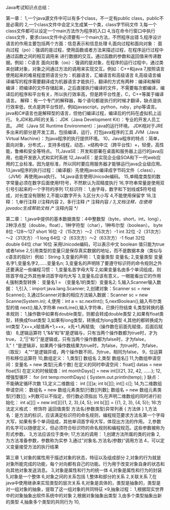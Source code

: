 Java考试知识点总结：

第一章：
1,一个java源文件中可以有多个class，不一定有public class，public不是必需的
2,一个class文件中会定义生成某一个类，class字节码文件
3,每一个class文件都可以设定一个main方法作为程序的入口
4,当在命令行窗口中执行class文件，要求class文件中必须要有一个main方法，不然程序出错
5,程序设计语言的作用主要包括两个方面：信息表示和信息处理
6,面向过程和面向对象：
    面向过程（po）：强调的是过程，使用函数或者方法来描述过程，在程序运行过程中通过函数之间的相互调用来
    进行数据的交互。通过函数的参数和返回值来传递数据。例如：C语言
    面向对象（oo）：强调的是对象，在程序的运行过程中，通过类来创建对象，对象之间通过方法的调用来实现交互。例如：C++和java
7,按照语言使用起来的难易程度把语言分为：机器语言，汇编语言和高级语言
8,高级语言编译编写的程序需要翻译成为机器语言才能执行，翻译的方式有两种：编译和解释
    编译：把编译的文件存储起来，之后直接执行编译的文件，不需要每次都编译，编译后的程序和平台有关，所以执行效率高，但是跨平台性差，C，C++等属于编译语言。
    解释：有一个专门的解释器，每个语句都是执行的时候才翻译，缺点是执行效率低，优点是跨平台性好。例如javascript，python，ruby，php等语言。
    java和C#语言也是解释型的语言，但他们编译过程，编译后的代码在虚拟机上运行。
9,JDK和JRE的关系：
    JDK（Java Development Kit）：专业的开发人员工具。
    JRE（Java SE Runtime Environment）：java的运行环境。
    JDK相对于JRE多出来的部分是开发工具，包括编译，运行，打包java程序的工具
    JVM（Java Virtual Machine）：为java程序的执行提供环境。
10，Java程序的特点：简单，面向对象，分布式，，支持多线程，动态，×结构中立（跨平台性）×，轻便，高性能，鲁棒和安全等特点。
11,JavaSE：开发和部署在桌面和服务器上运行的java应用，也能开发嵌入式和实时系统
12,JavaEE：是实现企业级SOA和下一代web应用的工业标准。因为是标准，所以同时要应用服务器才能够运行java企业级应用。
13,java程序的执行过程：（编译器）先使用javac编译成字节码文件（.class），（JVM）再使用java执行。
14,java语言使用Unicode编码。
15,单精度类型的数字常量必须在数字后面使用f符号，不然默认为双精度执行
16,字符串常量是使用双引号引起来的一个字符的序列
17,标识符：
    1,由字母，数字和下划线或$符号组成，对长度没有限制
    2,不能以数字开头
    3,区分大小写
    4,不能使用保留字
18,注释：
    1,单行注释
        //注释内容
    2，多行注释
        /* 
            注释内容
        */
    3,文档注释，在使用javadoc生成帮助文档
        /**
            注释内容
        */

第二章：
1,java中提供的基本数据类型：4中整数型（byte，short，int，long），2种浮点型（double，float），1种字符型（char），1种布尔型（boolean）。
    byte    8位     -128～127
    short   16位    -2（15次方）～2（15次方）-1
    int     32位    -2（31次方）～2（31次方）-1
    long    64位    -2（63次方）～2（63次方）-1
    float   32位    
    double  64位
    char    16位    采用Unicode编码，可以表示中文
    boolean         值只能为true或者false
2,引用类型的变量只是保存真实数据的地址，而不是数据本身（类似与c语言的指针）例如：String
3,变量的声明：
    1,变量类型 变量名;
    2,变量类型 变量名字1,变量名字2,……变量名n;
    3,变量名的声明除了要遵守标识符的命令规则之外还要满足一些编程习惯：
        1,变量名首字母大写
        2,如果变量名由多个单词组成，则除首字母之外其他单词首字母均大写
        3,变量名应该有意义，一眼能看出它的作用
4,强制类型转换：
    变量名1 = （变量名1的类型）变量名2;
5,输入Scanner输入数据：
    1,引入：import java.lang.Scanner;
    2,创建对象：Scanner sc = new Scanne();
    3,通过Scanner对象的相应方法输入数据：Scanner sc = new Scanne(System.in);
    4,使用：int a = sc.nextInt();
    5,nextBoolean(),输入布尔类型的值
      next(),输入字符串
      nextLine(),输入字符串，已换行符结束
6,类型转换的基本规则：
    1,操作数中如果有double类型，则都会转成double类型
    2,如果有float类型，转换成float类型
    3,如果有long类型，转换成为long类型
    4,其他的都转换成为int类型
7,x++,x赋值再+1;++x，x先+1,再赋值;  （操作数在前面先赋值，后面后赋值）
8,逻辑运算符
    1,”&&“和”&“是逻辑与，只有当两个操作数都为true时，才为true，
    2,”||“和”|“是逻辑或，只有当两个操作数都为false时，才为false，
    3,”！“是逻辑非，如果两个操作数结果为true时，为false，为true时，为false，（取反）
    4,”^“是逻辑异或，两个操作数不同，为true，相同为false，
9，位运算符和移位运算符
10,数组定义：
    1,类型[] 数组名
    2,类型 数组名[]
11,为数组申请空间：变量名 = new 类型[元素个数]
   在定义的同时申请空间：float[] datas = new float[5]
   在定义的时候赋值：int monthDays[] = new int[]{21, 32, 42, ……};
12,增强型循环：
    for (int temp:monthDays) {
        System.out.println(temp);
    }
    缺点：不能确定循环次数
13,定义二维数组：
    int [][]a;
    int b[][];
    int[] c[];
14,为二维数组申请空间：
    数组名 = new 数组元素类型[行数][列数];
    数组名 = new 数组元素类型[行数][];
    ×列数可以不指定，但行数必须指出
15,在声明二维数组的同时进行初始化：
    int a[][] = new int[][]{1, 2, 3},{4, 5};
    int b[][] = {{1, 2, 3}, {4, 5}};
16:方法定义格式：
    修饰符 返回值类型 方法名(参数类型)异常列表 {
        方法体
    }
    1,方法名：是方法的标识，应该满足标识符的命名规则，编程规范要求方法名第一个字母大写，如果有多个单词组成，其他单词首字母大写，体现出方法的作用。
    2,参数的名字可以随便定义，但必须符合标识符的命名规则和编程规范。这些参数被称为形式参数。
    3,方法应该位于类中;
17,方法的调用：
    1,创建方法所属的类的对象
    2,为方法准备参数，参数称为实参
    3,通过”对象名.方法名(参数)“调用方法
    4，可以定义变量接受方法的执行结果

第三章
1,对象的属性用于描述对象的状态，特征以及组成部分
2,对象的行为就是对象所能完成的功能，每个对向都有自己的功能。行为用于改变对象自身的状态和向其他对象发送消息。
3,对象是属性和行为的统一体
4,对象是属性和行为的封装
5,对象是一个整体
6,对象之间的关系包括
    1,整体和部分的关系
    2,关联关系
7,在java中使用继承来实现类型的层次关系
8,对象是具体的，类型是抽象的，类型是对一组对象的抽象，提取了这一组对象的共同特征
×9,抽象过程：
    1,根据现实世界中的对象抽象出软件系统中的对象
    2,根据对象抽象出类型
    3,由多个类型抽象出新的类型
    4,抽象多个类型的共同行为
10,
